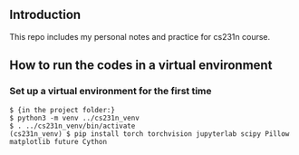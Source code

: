 ## Introduction
This repo includes my personal notes and practice for cs231n course.

## How to run the codes in a virtual environment

### Set up a virtual environment for the first time
```
$ {in the project folder:}
$ python3 -m venv ../cs231n_venv
$ . ../cs231n_venv/bin/activate
(cs231n_venv) $ pip install torch torchvision jupyterlab scipy Pillow matplotlib future Cython
```
